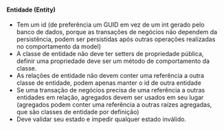#### Entidade (Entity)

-    Tem um id (de preferência um GUID em vez de um int gerado pelo banco de dados, porque as transações de negócios não dependem da persistência, podem ser persistidas após outras operações realizadas no comportamento da model)
-    A classe de entidade não deve ter setters de propriedade pública, definir uma propriedade deve ser um método de comportamento da classe.
-    As relações de entidade não devem conter uma referência a outra classe de entidade, podem apenas manter o id de outra entidade
-    Se uma transação de negócios precisa de uma referência a outras entidades em relação, agregados devem ser usados ​​em seu lugar (agregados podem conter uma referência a outras raízes agregadas, que são classes de entidade por definição)
-    Deve validar seu estado e impedir qualquer estado inválido.
